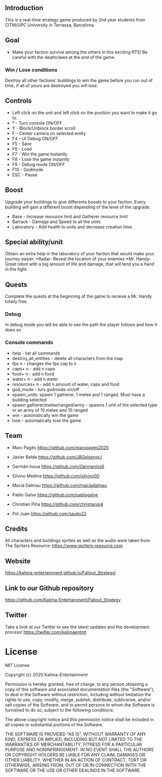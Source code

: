 ## Introduction
This is a real-time strategy game produced by 2nd year students from CITM/UPC University in Terrassa, Barcelona.

## Goal
* Make your faction survive among the others in this exciting RTS! Be careful with the deathclaws at the end of the game.

### Win / Lose conditions
Destroy all other factions' buildings to win the game before you run out of time, if all of yours are destroyed you will lose.  

## Controls
* Left click on the unit and left click on the position you want to make it go to.
* º - Turn console ON/OFF
* Y - Block/Unblock border scroll
* F - Center camera on selected entity
* F4 -  UI Debug ON/OFF
* F5 -  Save
* F6 -  Load
* F7 - Win the game instantly
* F8 - Lose the game instantly
* F9 - Debug mode ON/OFF
* F10 - Godmode
* ESC - Pause

## Boost
Upgrade your buildings to give differents boosts to your faction. Every building will gain a different boost depending of the level of the upgrade.
* Base - Increase resource limit and Gatherer resource limit
* Barrack - Damage and Speed to all the units
* Laboratory - Add health to units and decrease creation time

## Special ability/unit
Obtain an extra help in the laboratory of your faction that would make your journey easier.
*Radar- Reveal the location of your enemies
*Mr. Handy- Great robot with a big amount of life and damage, that will lend you a hand in the fight.

## Quests
Complete the quests at the beginning of the game to receive a Mr. Handy totally free.

### Debug
In debug mode you will be able to see the path the player follows and how it does so.

### Console commands
* help - list all commands
* destroy_all_entities - delete all characters from the map
* fps n - changes the fps cap to n
* caps+ n - add n caps
* food+ n - add n food
* water+ n - add n water
* resources+ n - add n amount of water, caps and food
* god_mode - turs godmode on/off
* spawn_units: spawn 1 gatherer, 1 melee and 1 ranged. Must have a building selected
* spawn gatherer/melee/ranged/army -  spawns 1 unit of the selected type or an army of 10 melee and 10 ranged
* win - automatically win the game
* lose - automatically lose the game

## Team

* Marc Pagès
https://github.com/marcpages2020

* Javier Belda
https://github.com/JBGelsenorJ

* Germán Insua
https://github.com/Germanins6

* Silvino Medina
https://github.com/silvino00

* Macià Dalmau
https://github.com/maciadalmau

* Pablo Galve
https://github.com/pablogalve

* Christian Piña
https://github.com/christianpi4

* Pol Juan
https://github.com/sauko22

## Credits
All characters and buildings sprites as well as the audio were taken from The Spriters Resource: https://www.spriters-resource.com

## Website
https://kalima-entertainment.github.io/Fallout_Strategy/

## Link to our Github repository
https://github.com/Kalima-Entertainment/Fallout_Strategy

## Twitter
Take a look at our Twitter to see the latest updates and the development process!
https://twitter.com/kalimaentmt

# License
MIT License

Copyright (c) 2020 Kalima-Entertainment

Permission is hereby granted, free of charge, to any person obtaining a copy
of this software and associated documentation files (the "Software"), to deal
in the Software without restriction, including without limitation the rights
to use, copy, modify, merge, publish, distribute, sublicense, and/or sell
copies of the Software, and to permit persons to whom the Software is
furnished to do so, subject to the following conditions:

The above copyright notice and this permission notice shall be included in all
copies or substantial portions of the Software.

THE SOFTWARE IS PROVIDED "AS IS", WITHOUT WARRANTY OF ANY KIND, EXPRESS OR
IMPLIED, INCLUDING BUT NOT LIMITED TO THE WARRANTIES OF MERCHANTABILITY,
FITNESS FOR A PARTICULAR PURPOSE AND NONINFRINGEMENT. IN NO EVENT SHALL THE
AUTHORS OR COPYRIGHT HOLDERS BE LIABLE FOR ANY CLAIM, DAMAGES OR OTHER
LIABILITY, WHETHER IN AN ACTION OF CONTRACT, TORT OR OTHERWISE, ARISING FROM,
OUT OF OR IN CONNECTION WITH THE SOFTWARE OR THE USE OR OTHER DEALINGS IN THE
SOFTWARE.
